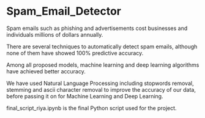 # Spam_Email_Detector

Spam emails such as phishing and advertisements cost businesses and individuals millions of dollars annually. 

There are several techniques to automatically detect spam emails, although none of them have showed 100% predictive accuracy. 

Among all proposed models, machine learning and deep learning algorithms have achieved better accuracy. 

We have used Natural Language Processing including stopwords removal, stemming and ascii character removal to improve the accuracy of our data, before passing it on for Machine Learning and Deep Learning.

final_script_riya.ipynb is the final Python script used for the project.
